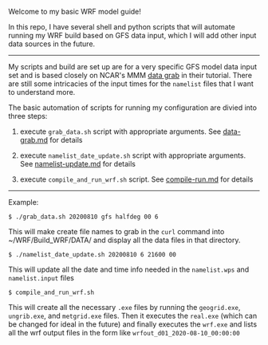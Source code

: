 Welcome to my basic WRF model guide!

In this repo, I have several shell and python scripts that will automate running my WRF build based on GFS data input, which I will add other input data sources in the future.

---

My scripts and build are set up are for a very specific GFS model data input set and is based closely on NCAR's MMM <a href="https://www2.mmm.ucar.edu/wrf/OnLineTutorial/compilation_tutorial.php#STEP7">data grab</a> in their tutorial. There are still some intricacies of the input times for the ```namelist``` files that I want to understand more. 

The basic automation of scripts for running my configuration are divied into three steps:

1) execute ```grab_data.sh``` script with appropriate arguments. See <a href="https://github.com/MethaneRain/wrf-model-basics/blob/master/documentation/data-grab.md">data-grab.md</a> for details

2) execute ```namelist_date_update.sh``` script with appropriate arguments. See <a href="https://github.com/MethaneRain/wrf-model-basics/blob/master/documentation/namelist-update.md">namelist-update.md</a> for details

3) execute ```compile_and_run_wrf.sh``` script. See <a href="https://github.com/MethaneRain/wrf-model-basics/blob/master/documentation/compile-run.md">compile-run.md</a> for details

---

Example:

```$ ./grab_data.sh 20200810 gfs halfdeg 00 6```

This will make create file names to grab in the ```curl``` command into ~/WRF/Build_WRF/DATA/ and display all the data files in that directory.

```$ ./namelist_date_update.sh 20200810 6 21600 00``` 

This will update all the date and time info needed in the ```namelist.wps``` and ```namelist.input``` files

```$ compile_and_run_wrf.sh```

This will create all the necessary ```.exe``` files by running the ```geogrid.exe```, ```ungrib.exe```, and ```metgrid.exe``` files. Then it executes the ```real.exe``` (which can be changed for ideal in the future) and finally executes the ```wrf.exe``` and lists all the wrf output files in the form like ```wrfout_d01_2020-08-10_00:00:00```
